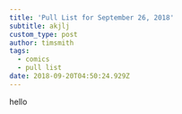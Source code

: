 ```yaml
---
title: 'Pull List for September 26, 2018'
subtitle: akjlj
custom_type: post
author: timsmith
tags:
  - comics
  - pull list
date: 2018-09-20T04:50:24.929Z
---
```

hello
